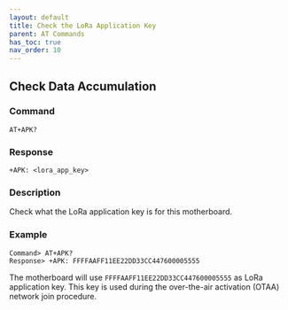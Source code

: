 ```yaml
---
layout: default
title: Check the LoRa Application Key
parent: AT Commands
has_toc: true
nav_order: 10
---
```


## Check Data Accumulation
### Command
```
AT+APK?
```

### Response
```
+APK: <lora_app_key>
```

### Description
Check what the LoRa application key is for this motherboard.


### Example
```
Command> AT+APK?
Response> +APK: FFFFAAFF11EE22DD33CC447600005555
```
The motherboard will use `FFFFAAFF11EE22DD33CC447600005555` as LoRa application key. This key is used during the over-the-air activation (OTAA) network join procedure.

